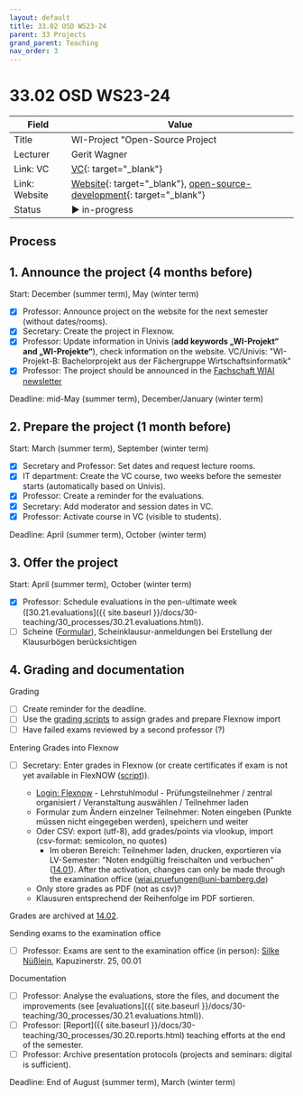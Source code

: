 ```yaml
---
layout: default
title: 33.02 OSD WS23-24
parent: 33 Projects
grand_parent: Teaching
nav_order: 3
---
```


# 33.02 OSD WS23-24

Field | Value
--- | ---
Title | WI-Project "Open-Source Project
Lecturer | Gerit Wagner
Link: VC | [VC](https://vc.uni-bamberg.de/course/view.php?id=64616){: target="_blank"}
Link: Website | [Website](https://www.uni-bamberg.de/digital-work/studium/bachelor/wi-projekt-open-source-projekt/){: target="_blank"}, [open-source-development](https://digital-work-lab.github.io/open-source-development/){: target="_blank"}
Status | ▶ in-progress

## Process

## 1. Announce the project (4 months before)
 
Start: December (summer term), May (winter term)

- [x] Professor: Announce project on the website for the next semester (without dates/rooms).
- [x] Secretary: Create the project in Flexnow.
- [x] Professor: Update information in Univis (**add keywords „WI-Projekt“ and „WI-Projekte“**), check information on the website. VC/Univis: "WI-Projekt-B: Bachelorprojekt aus der Fächergruppe Wirtschaftsinformatik"
- [x] Professor: The project should be announced in the [Fachschaft WIAI newsletter](https://vc.uni-bamberg.de/course/view.php?id=284)

Deadline: mid-May (summer term), December/January (winter term)

## 2. Prepare the project (1 month before)

Start: March (summer term), September (winter term)

- [x] Secretary and Professor: Set dates and request lecture rooms.
- [x] IT department: Create the VC course, two weeks before the semester starts (automatically based on Univis).
- [x] Professor: Create a reminder for the evaluations.
- [x] Secretary: Add moderator and session dates in VC.
- [x] Professor: Activate course in VC (visible to students).

Deadline: April (summer term), October (winter term)

## 3. Offer the project

Start: April (summer term), October (winter term)

- [x] Professor: Schedule evaluations in the pen-ultimate week ([30.21.evaluations]({{ site.baseurl }}/docs/30-teaching/30_processes/30.21.evaluations.html)).
- [ ] Scheine ([Formular](https://www.uni-bamberg.de/ism/studium/anmeldung-scheinklausur/)), Scheinklausur-anmeldungen bei Erstellung der Klausurbögen berücksichtigen

## 4. Grading and documentation

Grading

- [ ] Create reminder for the deadline.
- [ ] Use the [grading scripts](https://github.com/digital-work-lab/handbook/tree/main/src/grading) to assign grades and prepare Flexnow import
- [ ] Have failed exams reviewed by a second professor (?)

Entering Grades into Flexnow

- [ ] Secretary: Enter grades in Flexnow (or create certificates if exam is not yet available in FlexNOW ([script](https://github.com/digital-work-lab/handbook/tree/main/src/scheine))).

    - [Login: Flexnow](https://fn2web.zuv.uni-bamberg.de/FN2AUTH/FN2AuthServlet?op=Login) - Lehrstuhlmodul - Prüfungsteilnehmer / zentral organisiert / Veranstaltung auswählen / Teilnehmer laden
    - Formular zum Ändern einzelner Teilnehmer: Noten eingeben (Punkte müssen nicht eingegeben werden), speichern und weiter
    - Oder CSV: export (utf-8), add grades/points via vlookup, import (csv-format: semicolon, no quotes)
        - Im oberen Bereich: Teilnehmer laden, drucken, exportieren via LV-Semester:
    "Noten endgültig freischalten und verbuchen" ([14.01](https://nc-2272638881871040784.nextcloud-ionos.com/index.php/apps/files/?dir=/10-lab/14_grades/01_lectures&fileid=71)). After the activation, changes can only be made through the examination office (wiai.pruefungen@uni-bamberg.de)
    - Only store grades as PDF (not as csv)?
    - Klausuren entsprechend der Reihenfolge im PDF sortieren.

Grades are archived at [14.02](https://nc-2272638881871040784.nextcloud-ionos.com/index.php/apps/files/?dir=/10-lab/14_grades/02_projects&fileid=69).

Sending exams to the examination office

- [ ] Professor: Exams are sent to the examination office (in person): [Silke Nüßlein](https://univis.uni-bamberg.de/prg?search=persons&show=info&department=322130&fullname=Silke+Nue%C3%9Flein), Kapuzinerstr. 25, 00.01

Documentation

- [ ] Professor: Analyse the evaluations, store the files, and document the improvements (see [evaluations]({{ site.baseurl }}/docs/30-teaching/30_processes/30.21.evaluations.html)).
- [ ] Professor: [Report]({{ site.baseurl }}/docs/30-teaching/30_processes/30.20.reports.html) teaching efforts at the end of the semester.
- [ ] Professor: Archive presentation protocols (projects and seminars: digital is sufficient).

Deadline: End of August (summer term), March (winter term)
